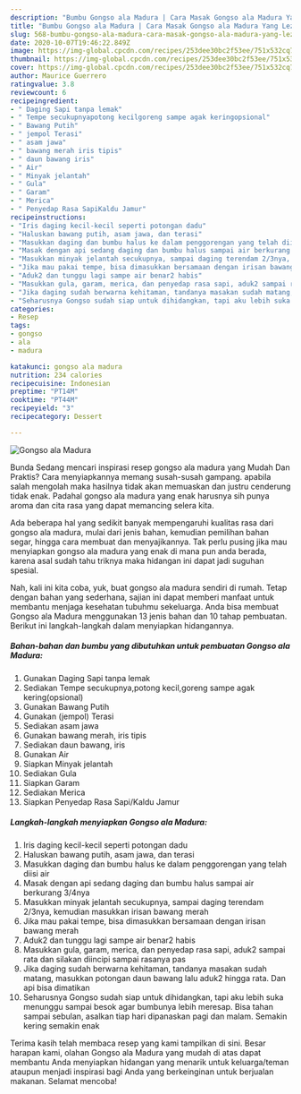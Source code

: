 ```yaml
---
description: "Bumbu Gongso ala Madura | Cara Masak Gongso ala Madura Yang Lezat Sekali"
title: "Bumbu Gongso ala Madura | Cara Masak Gongso ala Madura Yang Lezat Sekali"
slug: 568-bumbu-gongso-ala-madura-cara-masak-gongso-ala-madura-yang-lezat-sekali
date: 2020-10-07T19:46:22.849Z
image: https://img-global.cpcdn.com/recipes/253dee30bc2f53ee/751x532cq70/gongso-ala-madura-foto-resep-utama.jpg
thumbnail: https://img-global.cpcdn.com/recipes/253dee30bc2f53ee/751x532cq70/gongso-ala-madura-foto-resep-utama.jpg
cover: https://img-global.cpcdn.com/recipes/253dee30bc2f53ee/751x532cq70/gongso-ala-madura-foto-resep-utama.jpg
author: Maurice Guerrero
ratingvalue: 3.8
reviewcount: 6
recipeingredient:
- " Daging Sapi tanpa lemak"
- " Tempe secukupnyapotong kecilgoreng sampe agak keringopsional"
- " Bawang Putih"
- " jempol Terasi"
- " asam jawa"
- " bawang merah iris tipis"
- " daun bawang iris"
- " Air"
- " Minyak jelantah"
- " Gula"
- " Garam"
- " Merica"
- " Penyedap Rasa SapiKaldu Jamur"
recipeinstructions:
- "Iris daging kecil-kecil seperti potongan dadu"
- "Haluskan bawang putih, asam jawa, dan terasi"
- "Masukkan daging dan bumbu halus ke dalam penggorengan yang telah diisi air"
- "Masak dengan api sedang daging dan bumbu halus sampai air berkurang 3/4nya"
- "Masukkan minyak jelantah secukupnya, sampai daging terendam 2/3nya, kemudian masukkan irisan bawang merah"
- "Jika mau pakai tempe, bisa dimasukkan bersamaan dengan irisan bawang merah"
- "Aduk2 dan tunggu lagi sampe air benar2 habis"
- "Masukkan gula, garam, merica, dan penyedap rasa sapi, aduk2 sampai rata dan silakan diincipi sampai rasanya pas"
- "Jika daging sudah berwarna kehitaman, tandanya masakan sudah matang, masukkan potongan daun bawang lalu aduk2 hingga rata. Dan api bisa dimatikan"
- "Seharusnya Gongso sudah siap untuk dihidangkan, tapi aku lebih suka menunggu sampai besok agar bumbunya lebih meresap. Bisa tahan sampai sebulan, asalkan tiap hari dipanaskan pagi dan malam. Semakin kering semakin enak"
categories:
- Resep
tags:
- gongso
- ala
- madura

katakunci: gongso ala madura 
nutrition: 234 calories
recipecuisine: Indonesian
preptime: "PT14M"
cooktime: "PT44M"
recipeyield: "3"
recipecategory: Dessert

---
```



![Gongso ala Madura](https://img-global.cpcdn.com/recipes/253dee30bc2f53ee/751x532cq70/gongso-ala-madura-foto-resep-utama.jpg)

Bunda Sedang mencari inspirasi resep gongso ala madura yang Mudah Dan Praktis? Cara menyiapkannya memang susah-susah gampang. apabila salah mengolah maka hasilnya tidak akan memuaskan dan justru cenderung tidak enak. Padahal gongso ala madura yang enak harusnya sih punya aroma dan cita rasa yang dapat memancing selera kita.

Ada beberapa hal yang sedikit banyak mempengaruhi kualitas rasa dari gongso ala madura, mulai dari jenis bahan, kemudian pemilihan bahan segar, hingga cara membuat dan menyajikannya. Tak perlu pusing jika mau menyiapkan gongso ala madura yang enak di mana pun anda berada, karena asal sudah tahu triknya maka hidangan ini dapat jadi suguhan spesial.




Nah, kali ini kita coba, yuk, buat gongso ala madura sendiri di rumah. Tetap dengan bahan yang sederhana, sajian ini dapat memberi manfaat untuk membantu menjaga kesehatan tubuhmu sekeluarga. Anda bisa membuat Gongso ala Madura menggunakan 13 jenis bahan dan 10 tahap pembuatan. Berikut ini langkah-langkah dalam menyiapkan hidangannya.

<!--inarticleads1-->

##### Bahan-bahan dan bumbu yang dibutuhkan untuk pembuatan Gongso ala Madura:

1. Gunakan  Daging Sapi tanpa lemak
1. Sediakan  Tempe secukupnya,potong kecil,goreng sampe agak kering(opsional)
1. Gunakan  Bawang Putih
1. Gunakan  (jempol) Terasi
1. Sediakan  asam jawa
1. Gunakan  bawang merah, iris tipis
1. Sediakan  daun bawang, iris
1. Gunakan  Air
1. Siapkan  Minyak jelantah
1. Sediakan  Gula
1. Siapkan  Garam
1. Sediakan  Merica
1. Siapkan  Penyedap Rasa Sapi/Kaldu Jamur




<!--inarticleads2-->

##### Langkah-langkah menyiapkan Gongso ala Madura:

1. Iris daging kecil-kecil seperti potongan dadu
1. Haluskan bawang putih, asam jawa, dan terasi
1. Masukkan daging dan bumbu halus ke dalam penggorengan yang telah diisi air
1. Masak dengan api sedang daging dan bumbu halus sampai air berkurang 3/4nya
1. Masukkan minyak jelantah secukupnya, sampai daging terendam 2/3nya, kemudian masukkan irisan bawang merah
1. Jika mau pakai tempe, bisa dimasukkan bersamaan dengan irisan bawang merah
1. Aduk2 dan tunggu lagi sampe air benar2 habis
1. Masukkan gula, garam, merica, dan penyedap rasa sapi, aduk2 sampai rata dan silakan diincipi sampai rasanya pas
1. Jika daging sudah berwarna kehitaman, tandanya masakan sudah matang, masukkan potongan daun bawang lalu aduk2 hingga rata. Dan api bisa dimatikan
1. Seharusnya Gongso sudah siap untuk dihidangkan, tapi aku lebih suka menunggu sampai besok agar bumbunya lebih meresap. Bisa tahan sampai sebulan, asalkan tiap hari dipanaskan pagi dan malam. Semakin kering semakin enak




Terima kasih telah membaca resep yang kami tampilkan di sini. Besar harapan kami, olahan Gongso ala Madura yang mudah di atas dapat membantu Anda menyiapkan hidangan yang menarik untuk keluarga/teman ataupun menjadi inspirasi bagi Anda yang berkeinginan untuk berjualan makanan. Selamat mencoba!

